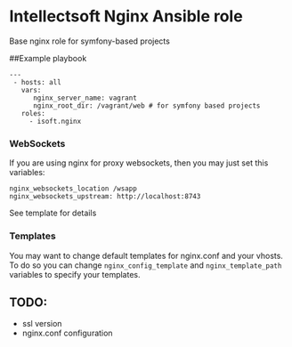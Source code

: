 Intellectsoft Nginx Ansible role
=================================

Base nginx role for symfony-based projects

##Example playbook

```
---
 - hosts: all
   vars:
      nginx_server_name: vagrant
      nginx_root_dir: /vagrant/web # for symfony based projects
   roles:
     - isoft.nginx
```

### WebSockets
If you are using nginx for proxy websockets, then you may just set this variables:

```
nginx_websockets_location /wsapp
nginx_websockets_upstream: http://localhost:8743
```

See template for details

### Templates
You may want to change default templates for nginx.conf and your vhosts. To do so you can change `nginx_config_template` and `nginx_template_path` variables to specify your templates.

## TODO:
 - ssl version
 - nginx.conf configuration


